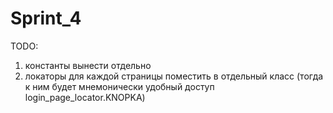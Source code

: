 # Sprint_4

TODO:
1. константы вынести отдельно
2. локаторы для каждой страницы поместить в отдельный класс (тогда к ним будет мнемонически удобный доступ login_page_locator.KNOPKA)